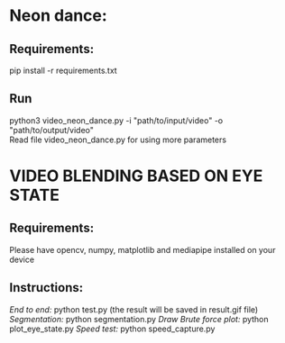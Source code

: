 # Neon dance:
## Requirements:
  pip install -r requirements.txt
## Run
  python3 video_neon_dance.py -i "path/to/input/video" -o "path/to/output/video" <br>
  Read file video_neon_dance.py for using more parameters

# VIDEO BLENDING BASED ON EYE STATE

## Requirements:
Please have opencv, numpy, matplotlib and mediapipe installed on your device

## Instructions:
*End to end:* python test.py (the result will be saved in result.gif file)
*Segmentation:* python segmentation.py
*Draw Brute force plot:* python plot_eye_state.py
*Speed test:* python speed_capture.py
